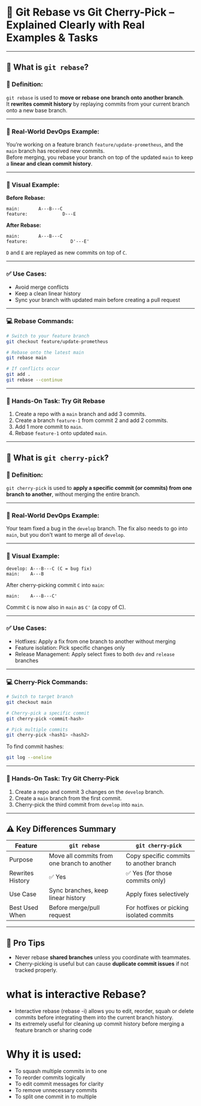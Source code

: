 
# 🚀 Git Rebase vs Git Cherry-Pick – Explained Clearly with Real Examples & Tasks

---

## 🔄 What is `git rebase`?

### 📘 Definition:
`git rebase` is used to **move or rebase one branch onto another branch**.  
It **rewrites commit history** by replaying commits from your current branch onto a new base branch.

---

### 💼 Real-World DevOps Example:
You’re working on a feature branch `feature/update-prometheus`, and the `main` branch has received new commits.  
Before merging, you rebase your branch on top of the updated `main` to keep a **linear and clean commit history**.

---

### 🧠 Visual Example:

**Before Rebase:**

```
main:       A---B---C
feature:             D---E
```

**After Rebase:**

```
main:       A---B---C
feature:                D'---E'
```

`D` and `E` are replayed as new commits on top of `C`.

---

### ✅ Use Cases:
- Avoid merge conflicts
- Keep a clean linear history
- Sync your branch with updated main before creating a pull request

---

### 💻 Rebase Commands:

```bash
# Switch to your feature branch
git checkout feature/update-prometheus

# Rebase onto the latest main
git rebase main

# If conflicts occur
git add .
git rebase --continue
```

---

### 🧪 Hands-On Task: Try Git Rebase

1. Create a repo with a `main` branch and add 3 commits.
2. Create a branch `feature-1` from commit 2 and add 2 commits.
3. Add 1 more commit to `main`.
4. Rebase `feature-1` onto updated `main`.

---

## 🍒 What is `git cherry-pick`?

### 📘 Definition:
`git cherry-pick` is used to **apply a specific commit (or commits) from one branch to another**, without merging the entire branch.

---

### 💼 Real-World DevOps Example:
Your team fixed a bug in the `develop` branch. The fix also needs to go into `main`, but you don't want to merge all of `develop`.

---

### 🧠 Visual Example:

```
develop: A---B---C (C = bug fix)
main:    A---B
```

After cherry-picking commit `C` into `main`:

```
main:    A---B---C'
```

Commit `C` is now also in `main` as `C'` (a copy of C).

---

### ✅ Use Cases:
- Hotfixes: Apply a fix from one branch to another without merging
- Feature isolation: Pick specific changes only
- Release Management: Apply select fixes to both `dev` and `release` branches

---

### 💻 Cherry-Pick Commands:

```bash
# Switch to target branch
git checkout main

# Cherry-pick a specific commit
git cherry-pick <commit-hash>

# Pick multiple commits
git cherry-pick <hash1> <hash2>
```

To find commit hashes:
```bash
git log --oneline
```

---

### 🧪 Hands-On Task: Try Git Cherry-Pick

1. Create a repo and commit 3 changes on the `develop` branch.
2. Create a `main` branch from the first commit.
3. Cherry-pick the third commit from `develop` into `main`.

---

## ⚠️ Key Differences Summary

| Feature              | `git rebase`                             | `git cherry-pick`                        |
|----------------------|-------------------------------------------|------------------------------------------|
| Purpose              | Move all commits from one branch to another | Copy specific commits to another branch  |
| Rewrites History     | ✅ Yes                                      | ✅ Yes (for those commits only)           |
| Use Case             | Sync branches, keep linear history         | Apply fixes selectively                   |
| Best Used When       | Before merge/pull request                  | For hotfixes or picking isolated commits  |

---

## 📌 Pro Tips

- Never rebase **shared branches** unless you coordinate with teammates.
- Cherry-picking is useful but can cause **duplicate commit issues** if not tracked properly.


# what is interactive Rebase?
- Interactive rebase (rebase -i) allows you to edit, reorder, squah or delete commits before integrating them into the current branch history.
- Its extremely useful for cleaning up commit history before merging a feature branch or sharing code

# Why it is used:
- To squash multiple commits in to one
- To reorder commits logically
- To edit commit messages for clarity
- To remove unnecessary commits
- To split one commit in to multiple
